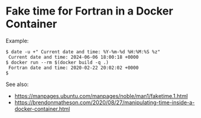 # Fake time for Fortran in a Docker Container

Example:
```
$ date -u +" Current date and time: %Y-%m-%d %H:%M:%S %z"
 Current date and time: 2024-06-06 18:00:18 +0000
$ docker run --rm $(docker build -q .)
 Fortran date and time: 2020-02-22 20:02:02 +0000
$ 
```

See also:
* https://manpages.ubuntu.com/manpages/noble/man1/faketime.1.html
* https://brendonmatheson.com/2020/08/27/manipulating-time-inside-a-docker-container.html